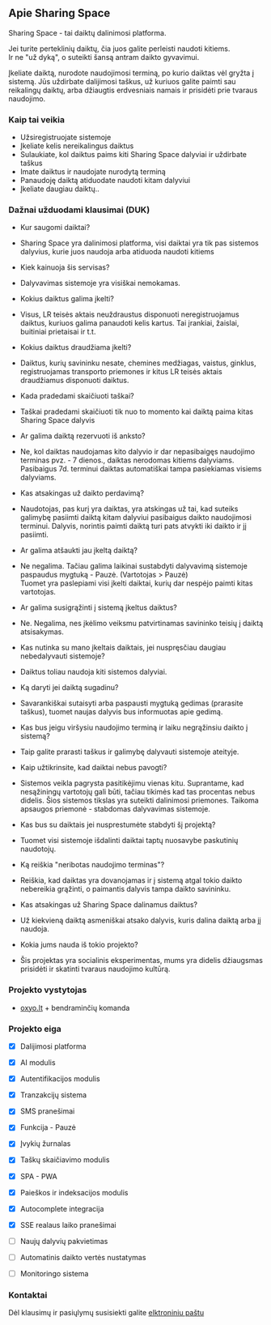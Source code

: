 ## Apie Sharing Space



Sharing Space - tai daiktų dalinimosi platforma.  

Jei turite perteklinių daiktų, čia juos galite perleisti naudoti kitiems.\
Ir ne "už dyką", o suteikti šansą antram daikto gyvavimui.  

Įkeliate daiktą, nurodote naudojimosi terminą, po kurio daiktas vėl gryžta į sistemą. Jūs uždirbate dalijimosi taškus, už kuriuos galite paimti sau reikalingų daiktų, arba džiaugtis erdvesniais namais ir prisidėti prie tvaraus naudojimo. 



### Kaip tai veikia

- Užsiregistruojate sistemoje
- Įkeliate kelis nereikalingus daiktus
- Sulaukiate, kol daiktus paims kiti Sharing Space dalyviai ir uždirbate taškus
- Imate daiktus ir naudojate nurodytą terminą
- Panaudoję daiktą atiduodate naudoti kitam dalyviui
- Įkeliate daugiau daiktų..



### Dažnai užduodami klausimai (DUK)

- Kur saugomi daiktai?
- Sharing Space yra dalinimosi platforma, visi daiktai yra tik pas sistemos dalyvius, kurie juos naudoja arba atiduoda naudoti kitiems

- Kiek kainuoja šis servisas?
- Dalyvavimas sistemoje yra visiškai nemokamas. 

- Kokius daiktus galima įkelti?
- Visus, LR teisės aktais neuždraustus disponuoti neregistruojamus daiktus, kuriuos galima panaudoti kelis kartus. 
Tai įrankiai, žaislai, buitiniai prietaisai ir t.t.  

- Kokius daiktus draudžiama įkelti?
- Daiktus, kurių savininku nesate, chemines medžiagas, vaistus, ginklus, registruojamas transporto priemones ir kitus LR teisės aktais draudžiamus disponuoti daiktus. 

- Kada pradedami skaičiuoti taškai?
- Taškai pradedami skaičiuoti tik nuo to momento kai daiktą paima kitas Sharing Space dalyvis

- Ar galima daiktą rezervuoti iš anksto?
- Ne, kol daiktas naudojamas kito dalyvio ir dar nepasibaigęs naudojimo terminas pvz. - 7 dienos., daiktas nerodomas kitiems dalyviams.\
Pasibaigus 7d. terminui daiktas automatiškai tampa pasiekiamas visiems dalyviams. 

- Kas atsakingas už daikto perdavimą?
- Naudotojas, pas kurį yra daiktas, yra atskingas už tai, kad suteiks galimybę pasiimti daiktą kitam dalyviui pasibaigus daikto naudojimosi terminui. Dalyvis, norintis paimti daiktą turi pats atvykti iki daikto ir jį pasiimti.

- Ar galima atšaukti jau įkeltą daiktą?
- Ne negalima. Tačiau galima laikinai sustabdyti dalyvavimą sistemoje paspaudus mygtuką - Pauzė. (Vartotojas > Pauzė)\
Tuomet yra paslepiami visi įkelti daiktai, kurių dar nespėjo paimti kitas vartotojas.

- Ar galima susigrąžinti į sistemą įkeltus daiktus?
- Ne. Negalima, nes įkėlimo veiksmu patvirtinamas savininko teisių į daiktą atsisakymas.  

- Kas nutinka su mano įkeltais daiktais, jei nuspręsčiau daugiau nebedalyvauti sistemoje?
- Daiktus toliau naudoja kiti sistemos dalyviai.

- Ką daryti jei daiktą sugadinu?
- Savarankiškai sutaisyti arba paspausti mygtuką gedimas (prarasite taškus), tuomet naujas dalyvis bus informuotas apie gedimą.

- Kas bus jeigu viršysiu naudojimo terminą ir laiku negrąžinsiu daikto į sistemą?
- Taip galite prarasti taškus ir galimybę dalyvauti sistemoje ateityje.

- Kaip užtikrinsite, kad daiktai nebus pavogti?
- Sistemos veikla pagrysta pasitikėjimu vienas kitu. Suprantame, kad nesąžiningų vartotojų gali būti, tačiau tikimės kad tas procentas nebus  didelis. Šios sistemos tikslas yra suteikti dalinimosi priemones. Taikoma apsaugos priemonė - stabdomas dalyvavimas sistemoje. 

- Kas bus su daiktais jei nusprestumėte stabdyti šį projektą?
- Tuomet visi sistemoje išdalinti daiktai taptų nuosavybe paskutinių naudotojų.    

- Ką reiškia "neribotas naudojimo terminas"?
- Reiškia, kad daiktas yra dovanojamas ir į sistemą atgal tokio daikto nebereikia grąžinti, o paimantis dalyvis tampa daikto savininku.

- Kas atsakingas už Sharing Space dalinamus daiktus?
- Už kiekvieną daiktą asmeniškai atsako dalyvis, kuris dalina daiktą arba jį naudoja.

- Kokia jums nauda iš tokio projekto?
- Šis projektas yra socialinis eksperimentas, mums yra didelis džiaugsmas prisidėti ir skatinti tvaraus naudojimo kultūrą.





### Projekto vystytojas
- [oxyo.lt](https://oxyo.lt) + bendraminčių komanda



### Projekto eiga
- [x] Dalijimosi platforma
- [x] AI modulis
- [x] Autentifikacijos modulis
- [x] Tranzakcijų sistema
- [x] SMS pranešimai
- [x] Funkcija - Pauzė
- [x] Įvykių žurnalas
- [x] Taškų skaičiavimo modulis
- [x] SPA - PWA
- [x] Paieškos ir indeksacijos modulis
- [x] Autocomplete integracija
- [x] SSE realaus laiko pranešimai 
- [ ] Naujų dalyvių pakvietimas 
- [ ] Automatinis daikto vertės nustatymas
- [ ] Monitoringo sistema




### Kontaktai

Dėl klausimų ir pasiųlymų susisiekti galite [elktroniniu paštu](https://sharingspace.lt/contact)
